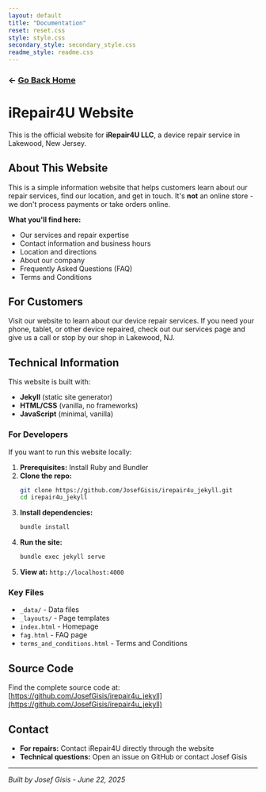 ```yaml
---
layout: default
title: "Documentation"
reset: reset.css
style: style.css
secondary_style: secondary_style.css
readme_style: readme.css
---
```


### <- [Go Back Home](/)

# iRepair4U Website

This is the official website for **iRepair4U LLC**, a device repair service in Lakewood, New Jersey.

## About This Website

This is a simple information website that helps customers learn about our repair services, find our location, and get in touch. It's **not** an online store - we don't process payments or take orders online.

**What you'll find here:**

-   Our services and repair expertise
-   Contact information and business hours
-   Location and directions
-   About our company
-   Frequently Asked Questions (FAQ)
-   Terms and Conditions

## For Customers

Visit our website to learn about our device repair services. If you need your phone, tablet, or other device repaired, check out our services page and give us a call or stop by our shop in Lakewood, NJ.

## Technical Information

This website is built with:

-   **Jekyll** (static site generator)
-   **HTML/CSS** (vanilla, no frameworks)
-   **JavaScript** (minimal, vanilla)

### For Developers

If you want to run this website locally:

1. **Prerequisites:** Install Ruby and Bundler
2. **Clone the repo:**
    ```bash
    git clone https://github.com/JosefGisis/irepair4u_jekyll.git
    cd irepair4u_jekyll
    ```
3. **Install dependencies:**
    ```bash
    bundle install
    ```
4. **Run the site:**
    ```bash
    bundle exec jekyll serve
    ```
5. **View at:** `http://localhost:4000`

### Key Files

-   `_data/` - Data files
-   `_layouts/` - Page templates
-   `index.html` - Homepage
-   `fag.html` - FAQ page
-   `terms_and_conditions.html` - Terms and Conditions

## Source Code

Find the complete source code at: [https://github.com/JosefGisis/irepair4u_jekyll](https://github.com/JosefGisis/irepair4u_jekyll)

## Contact

-   **For repairs:** Contact iRepair4U directly through the website
-   **Technical questions:** Open an issue on GitHub or contact Josef Gisis

---

_Built by Josef Gisis - June 22, 2025_
